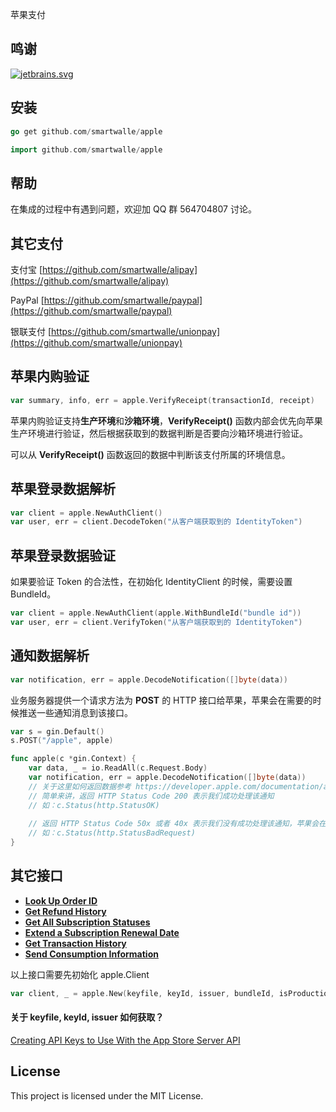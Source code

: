 苹果支付

## 鸣谢

[![jetbrains.svg](jetbrains.svg)](https://www.jetbrains.com/?from=AliPay%20SDK%20for%20Go)

## 安装

```go
go get github.com/smartwalle/apple
```

```go
import github.com/smartwalle/apple
```

## 帮助

在集成的过程中有遇到问题，欢迎加 QQ 群 564704807 讨论。

## 其它支付

支付宝 [https://github.com/smartwalle/alipay](https://github.com/smartwalle/alipay)

PayPal [https://github.com/smartwalle/paypal](https://github.com/smartwalle/paypal)

银联支付 [https://github.com/smartwalle/unionpay](https://github.com/smartwalle/unionpay)

## 苹果内购验证

```go
var summary, info, err = apple.VerifyReceipt(transactionId, receipt)
```

苹果内购验证支持**生产环境**和**沙箱环境**，**VerifyReceipt()** 函数内部会优先向苹果生产环境进行验证，然后根据获取到的数据判断是否要向沙箱环境进行验证。

可以从 **VerifyReceipt()** 函数返回的数据中判断该支付所属的环境信息。

## 苹果登录数据解析

```go
var client = apple.NewAuthClient()
var user, err = client.DecodeToken("从客户端获取到的 IdentityToken")
```

## 苹果登录数据验证

如果要验证 Token 的合法性，在初始化 IdentityClient 的时候，需要设置 BundleId。

```go
var client = apple.NewAuthClient(apple.WithBundleId("bundle id"))
var user, err = client.VerifyToken("从客户端获取到的 IdentityToken")
```

## 通知数据解析

```go
var notification, err = apple.DecodeNotification([]byte(data))
```

业务服务器提供一个请求方法为 **POST** 的 HTTP 接口给苹果，苹果会在需要的时候推送一些通知消息到该接口。

```go
var s = gin.Default()
s.POST("/apple", apple)

func apple(c *gin.Context) {
    var data, _ = io.ReadAll(c.Request.Body)
    var notification, err = apple.DecodeNotification([]byte(data)) 
    // 关于这里如何返回数据参考 https://developer.apple.com/documentation/appstoreservernotifications/responding_to_app_store_server_notifications
    // 简单来讲，返回 HTTP Status Code 200 表示我们成功处理该通知
    // 如：c.Status(http.StatusOK)
	
    // 返回 HTTP Status Code 50x 或者 40x 表示我们没有成功处理该通知，苹果会在一定时间后重新推送该通知
    // 如：c.Status(http.StatusBadRequest)
}

```

## 其它接口

* **[Look Up Order ID](https://developer.apple.com/documentation/appstoreserverapi/look_up_order_id)**
* **[Get Refund History](https://developer.apple.com/documentation/appstoreserverapi/get_refund_history)**
* **[Get All Subscription Statuses](https://developer.apple.com/documentation/appstoreserverapi/get_all_subscription_statuses)**
* **[Extend a Subscription Renewal Date](https://developer.apple.com/documentation/appstoreserverapi/extend_a_subscription_renewal_date)**
* **[Get Transaction History](https://developer.apple.com/documentation/appstoreserverapi/get_transaction_history)**
* **[Send Consumption Information](https://developer.apple.com/documentation/appstoreserverapi/send_consumption_information)**

以上接口需要先初始化 apple.Client

```go
var client, _ = apple.New(keyfile, keyId, issuer, bundleId, isProduction)
```
#### 关于 keyfile, keyId, issuer 如何获取？

[Creating API Keys to Use With the App Store Server API
](https://developer.apple.com/documentation/appstoreserverapi/creating_api_keys_to_use_with_the_app_store_server_api)

## License

This project is licensed under the MIT License.

